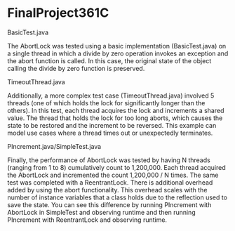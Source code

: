 # FinalProject361C

BasicTest.java

The AbortLock was tested using a basic implementation (BasicTest.java) on a single thread in which a divide by zero operation invokes an exception and the abort function is called. In this case, the original state of the object calling the divide by zero function is preserved. 

TimeoutThread.java

Additionally, a more complex test case (TimeoutThread.java) involved 5 threads (one of which holds the lock for significantly longer than the others). In this test, each thread acquires the lock and increments a shared value. The thread that holds the lock for too long aborts, which causes the state to be restored and the increment to be reversed. This example can model use cases where a thread times out or unexpectedly terminates.

PIncrement.java/SimpleTest.java

Finally, the performance of AbortLock was tested by having N threads (ranging from 1 to 8) cumulatively count to 1,200,000. Each thread acquired the AbortLock and incremented the count 1,200,000 / N times. The same test was completed with a ReentrantLock. There is additional overhead added by using the abort functionality. This overhead scales with the number of instance variables that a class holds due to the reflection used to save the state. You can see this difference by running PIncrement with AbortLock in SimpleTest and observing runtime and then running PIncrement with ReentrantLock and observing runtime.
